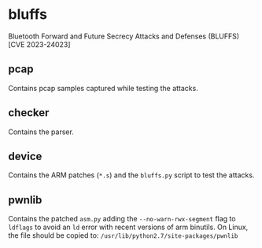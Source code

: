# bluffs

Bluetooth Forward and Future Secrecy Attacks and Defenses (BLUFFS) [CVE 2023-24023]

## pcap

Contains pcap samples captured while testing the attacks.

## checker

Contains the parser.

## device

Contains the ARM patches (`*.s`) and the `bluffs.py` script to test the attacks.

## pwnlib

Contains the patched `asm.py` adding the `--no-warn-rwx-segment` flag to `ldflags` to
avoid an `ld` error with recent versions of arm binutils. On Linux, the file
should be copied to: `/usr/lib/python2.7/site-packages/pwnlib`
